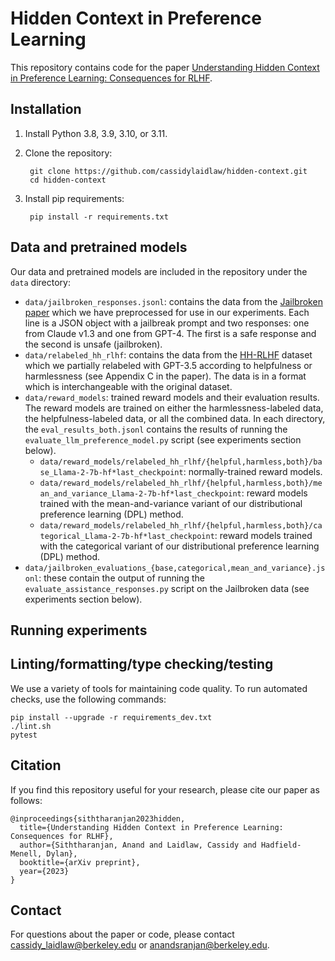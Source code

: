 # Hidden Context in Preference Learning

This repository contains code for the paper [Understanding Hidden Context in Preference Learning: Consequences for RLHF](TODO).

## Installation

1. Install Python 3.8, 3.9, 3.10, or 3.11.
2. Clone the repository:

        git clone https://github.com/cassidylaidlaw/hidden-context.git
        cd hidden-context

3. Install pip requirements:

        pip install -r requirements.txt

## Data and pretrained models

Our data and pretrained models are included in the repository under the `data` directory:

  * `data/jailbroken_responses.jsonl`: contains the data from the [Jailbroken paper](https://arxiv.org/abs/2307.02483) which we have preprocessed for use in our experiments. Each line is a JSON object with a jailbreak prompt and two responses: one from Claude v1.3 and one from GPT-4. The first is a safe response and the second is unsafe (jailbroken).
  * `data/relabeled_hh_rlhf`: contains the data from the [HH-RLHF](https://huggingface.co/datasets/Anthropic/hh-rlhf) dataset which we partially relabeled with GPT-3.5 according to helpfulness or harmlessness (see Appendix C in the paper). The data is in a format which is interchangeable with the original dataset.
  * `data/reward_models`: trained reward models and their evaluation results. The reward models are trained on either the harmlessness-labeled data, the helpfulness-labeled data, or all the combined data. In each directory, the `eval_results_both.jsonl` contains the results of running the `evaluate_llm_preference_model.py` script (see experiments section below).
      * `data/reward_models/relabeled_hh_rlhf/{helpful,harmless,both}/base_Llama-2-7b-hf*last_checkpoint`: normally-trained reward models.
      * `data/reward_models/relabeled_hh_rlhf/{helpful,harmless,both}/mean_and_variance_Llama-2-7b-hf*last_checkpoint`: reward models trained with the mean-and-variance variant of our distributional preference learning (DPL) method.
      * `data/reward_models/relabeled_hh_rlhf/{helpful,harmless,both}/categorical_Llama-2-7b-hf*last_checkpoint`: reward models trained with the categorical variant of our distributional preference learning (DPL) method.
  * `data/jailbroken_evaluations_{base,categorical,mean_and_variance}.jsonl`: these contain the output of running the `evaluate_assistance_responses.py` script on the Jailbroken data (see experiments section below).

## Running experiments



## Linting/formatting/type checking/testing

We use a variety of tools for maintaining code quality. To run automated checks, use the following commands:

    pip install --upgrade -r requirements_dev.txt
    ./lint.sh
    pytest

## Citation

If you find this repository useful for your research, please cite our paper as follows:

    @inproceedings{siththaranjan2023hidden,
      title={Understanding Hidden Context in Preference Learning: Consequences for RLHF},
      author={Siththaranjan, Anand and Laidlaw, Cassidy and Hadfield-Menell, Dylan},
      booktitle={arXiv preprint},
      year={2023}
    }

## Contact

For questions about the paper or code, please contact cassidy_laidlaw@berkeley.edu or anandsranjan@berkeley.edu.
